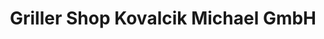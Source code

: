 ---
title: "Griller Shop Kovalcik Michael GmbH"
url: /wiener-neustadt/griller-shop-kovalcik-michael-gmbh/
shop: Allgemein
---